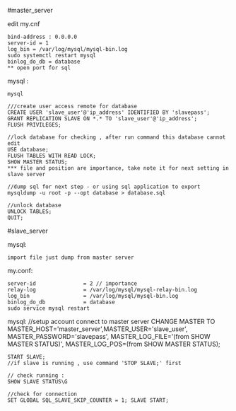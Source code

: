 #master_server 

edit my.cnf 

    bind-address : 0.0.0.0
    server-id = 1
    log_bin = /var/log/mysql/mysql-bin.log
    sudo systemctl restart mysql
    binlog_do_db = database
    ** open port for sql 
mysql : 
    
    mysql 

    ///create user access remote for database 
    CREATE USER 'slave_user'@'ip_address' IDENTIFIED BY 'slavepass';
    GRANT REPLICATION SLAVE ON *.* TO 'slave_user'@'ip_address';
    FLUSH PRIVILEGES;

    //lock database for checking , after run command this database cannot edit 
    USE database;
    FLUSH TABLES WITH READ LOCK;
    SHOW MASTER STATUS; 
    *** file and position are importance, take note it for next setting in slave server

    //dump sql for next step - or using sql application to export 
    mysqldump -u root -p --opt database > database.sql

    //unlock database
    UNLOCK TABLES;
    QUIT;

#slave_server 

mysql:

    import file just dump from master server 

my.conf: 

    server-id               = 2 // importance
    relay-log               = /var/log/mysql/mysql-relay-bin.log
    log_bin                 = /var/log/mysql/mysql-bin.log
    binlog_do_db            = database
    sudo service mysql restart

mysql: 
    //setup account connect to master server 
    CHANGE MASTER TO MASTER_HOST='master_server',MASTER_USER='slave_user', MASTER_PASSWORD='slavepass', MASTER_LOG_FILE='(from SHOW MASTER STATUS)', MASTER_LOG_POS=(from SHOW MASTER STATUS); 
    
    START SLAVE;
    //if slave is running , use command 'STOP SLAVE;' first
    
    // check running :
    SHOW SLAVE STATUS\G

    //check for connection 
    SET GLOBAL SQL_SLAVE_SKIP_COUNTER = 1; SLAVE START;
